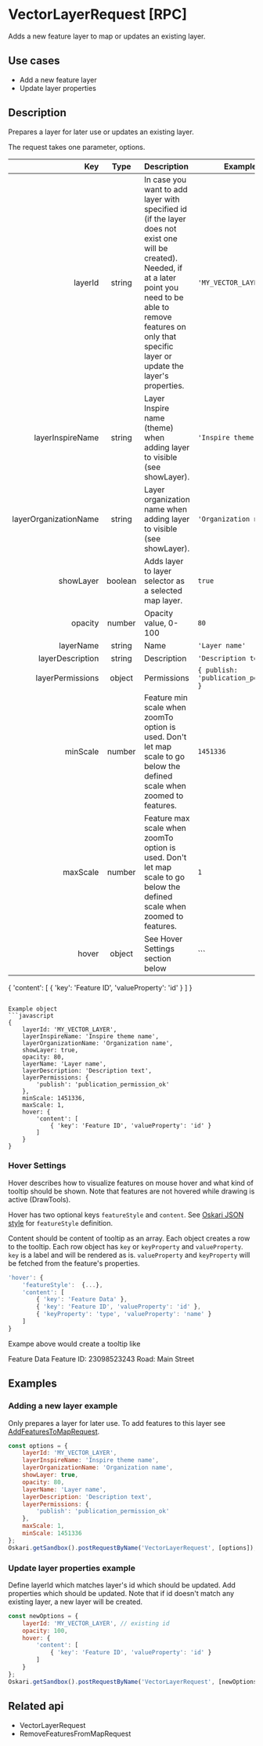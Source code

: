# VectorLayerRequest [RPC]

Adds a new feature layer to map or updates an existing layer.

## Use cases

- Add a new feature layer
- Update layer properties

## Description

Prepares a layer for later use or updates an existing layer. 

The request takes one parameter, options.

|Key|Type|Description|Example value|
|---:|:---:|:---|---|
| layerId | string | In case you want to add layer with specified id (if the layer does not exist one will be created). Needed, if at a later point you need to be able to remove features on only that specific layer or update the layer's properties. | `'MY_VECTOR_LAYER'` |
| layerInspireName | string | Layer Inspire name (theme) when adding layer to visible (see showLayer). | `'Inspire theme name'` |
| layerOrganizationName | string | Layer organization name when adding layer to visible (see showLayer). | `'Organization name'` |
| showLayer | boolean | Adds layer to layer selector as a selected map layer. | `true` |
| opacity | number | Opacity value, 0-100 | `80` |
| layerName | string | Name | `'Layer name'` |
| layerDescription | string | Description | `'Description text'` | 
| layerPermissions | object | Permissions | `{ publish: 'publication_permission_ok' }` |
| minScale | number | Feature min scale when zoomTo option is used. Don't let map scale to go below the defined scale when zoomed to features. | `1451336` |
| maxScale | number | Feature max scale when zoomTo option is used. Don't let map scale to go below the defined scale when zoomed to features. | `1` |
| hover | object | See Hover Settings section below | ```
{
    'content': [
        { 'key': 'Feature ID', 'valueProperty': 'id' }
    ]
}
```|

Example object
```javascript
{
    layerId: 'MY_VECTOR_LAYER',
    layerInspireName: 'Inspire theme name',
    layerOrganizationName: 'Organization name',
    showLayer: true,
    opacity: 80,
    layerName: 'Layer name',
    layerDescription: 'Description text',
    layerPermissions: {
        'publish': 'publication_permission_ok'
    },
    minScale: 1451336,
    maxScale: 1,
    hover: {
        'content': [
            { 'key': 'Feature ID', 'valueProperty': 'id' }
        ]
    }
}
```

### Hover Settings

Hover describes how to visualize features on mouse hover and what kind of tooltip should be shown. Note that features are not hovered while drawing is active (DrawTools). 

Hover has two optional keys `featureStyle` and `content`. See [Oskari JSON style](/documentation/examples/oskari-style) for `featureStyle` definition.

Content should be content of tooltip as an array. Each object creates a row to the tooltip.
Each row object has `key` or `keyProperty` and `valueProperty`.
`key` is a label and will be rendered as is.
`valueProperty` and `keyProperty` will be fetched from the feature's properties.

```javascript
'hover': {
    'featureStyle':  {...},
    'content': [
        { 'key': 'Feature Data' },
        { 'key': 'Feature ID', 'valueProperty': 'id' },
        { 'keyProperty': 'type', 'valueProperty': 'name' }
    ]
}
```
Exampe above would create a tooltip like

Feature Data
Feature ID: 23098523243
Road: Main Street

## Examples
### Adding a new layer example
Only prepares a layer for later use. To add features to this layer see [AddFeaturesToMapRequest](/api/requests/#unreleased/mapping/mapmodule/request/addfeaturestomaprequest.md).

```javascript
const options = {
    layerId: 'MY_VECTOR_LAYER',
    layerInspireName: 'Inspire theme name',
    layerOrganizationName: 'Organization name',
    showLayer: true,
    opacity: 80,
    layerName: 'Layer name',
    layerDescription: 'Description text',
    layerPermissions: {
        'publish': 'publication_permission_ok'
    },
    maxScale: 1,
    minScale: 1451336
};
Oskari.getSandbox().postRequestByName('VectorLayerRequest', [options]); 

```
### Update layer properties example
Define layerId which matches layer's id which should be updated. Add properties which should be updated. Note that if id doesn't match any existing layer, a new layer will be created.

```javascript
const newOptions = {
    layerId: 'MY_VECTOR_LAYER', // existing id
    opacity: 100,
    hover: {
        'content': [
            { 'key': 'Feature ID', 'valueProperty': 'id' }
        ]
    }
};
Oskari.getSandbox().postRequestByName('VectorLayerRequest', [newOptions]); 
```

## Related api

- VectorLayerRequest
- RemoveFeaturesFromMapRequest